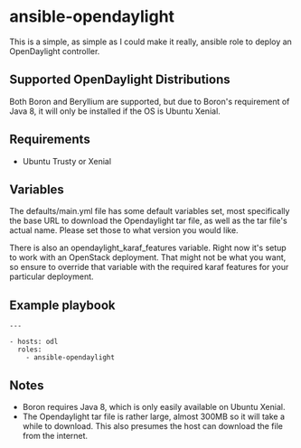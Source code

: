 # ansible-opendaylight

This is a simple, as simple as I could make it really, ansible role to deploy an OpenDaylight controller.

## Supported OpenDaylight Distributions

Both Boron and Beryllium are supported, but due to Boron's requirement of Java 8, it will only be installed if the OS is Ubuntu Xenial.

## Requirements

* Ubuntu Trusty or Xenial

## Variables

The defaults/main.yml file has some default variables set, most specifically the base URL to download the Opendaylight tar file, as well as the tar file's actual name. Please set those to what version you would like.

There is also an opendaylight_karaf_features variable. Right now it's setup to work with an OpenStack deployment. That might not be what you want, so ensure to override that variable with the required karaf features for your particular deployment.

## Example playbook

```
---

- hosts: odl
  roles:
    - ansible-opendaylight
```

## Notes

* Boron requires Java 8, which is only easily available on Ubuntu Xenial.
* The Opendaylight tar file is rather large, almost 300MB so it will take a while to download. This also presumes the host can download the file from the internet.

